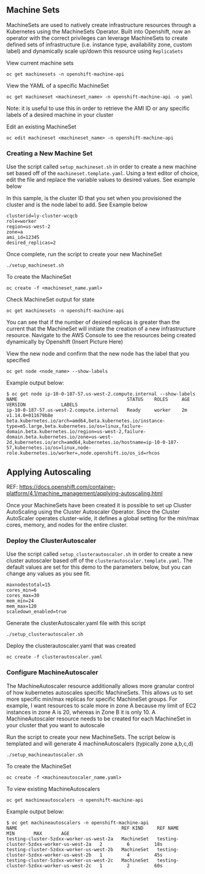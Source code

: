 ## Machine Sets

MachineSets are used to natively create infrastructure resources through a Kubernetes using the MachineSets Operator. Built into Openshift, now an operator with the correct privileges can leverage MachineSets to create defined sets of infrastructure (i.e. instance type, availability zone, custom label) and dynamically scale up/down this resource using `ReplicaSets`

View current machine sets
```
oc get machinesets -n openshift-machine-api
```

View the YAML of a specific MachineSet
```
oc get machineset <machineset_name> -n openshift-machine-api -o yaml
```

Note: it is useful to use this in order to retrieve the AMI ID or any specific labels of a desired machine in your cluster

Edit an existing MachineSet
```
oc edit machineset <machineset_name> -n openshift-machine-api
```

### Creating a New Machine Set
Use the script called `setup_machineset.sh` in order to create a new machine set based off of the `machineset.template.yaml`. Using a text editor of choice, edit the file and replace the variable values to desired values. See example below

In this sample, <clusterID> is the cluster ID that you set when you provisioned the cluster and <role> is the node label to add. See Example below
```
clusterid=ly-cluster-wcqcb
role=worker
region=us-west-2
zone=a
ami_id=12345
desired_replicas=2
```

Once complete, run the script to create your new MachineSet
```
./setup_machineset.sh
```

To create the MachineSet
```
oc create -f <machineset_name.yaml>
```

Check MachineSet output for state
```
oc get machinesets -n openshift-machine-api
```

You can see that if the number of desired replicas is greater than the current that the MachineSet will initiate the creation of a new infrastructure resource. Navigate to the AWS Console to see the resources being created dynamically by Openshift
(Insert Picture Here)

View the new node and confirm that the new node has the label that you specified
```
oc get node <node_name> --show-labels
```

Example output below:
```
$ oc get node ip-10-0-187-57.us-west-2.compute.internal --show-labels
NAME                                        STATUS    ROLES     AGE       VERSION             LABELS
ip-10-0-187-57.us-west-2.compute.internal   Ready     worker    2m        v1.14.0+011679b8e   beta.kubernetes.io/arch=amd64,beta.kubernetes.io/instance-type=m5.large,beta.kubernetes.io/os=linux,failure-domain.beta.kubernetes.io/region=us-west-2,failure-domain.beta.kubernetes.io/zone=us-west-2d,kubernetes.io/arch=amd64,kubernetes.io/hostname=ip-10-0-187-57,kubernetes.io/os=linux,node-role.kubernetes.io/worker=,node.openshift.io/os_id=rhcos
```

## Applying Autoscaling
REF: https://docs.openshift.com/container-platform/4.1/machine_management/applying-autoscaling.html

Once your MachineSets have been created it is possible to set up Cluster AutoScaling using the Cluster Autoscaler Operator. Since the Cluster AutoScaler operates cluster-wide, it defines a global setting for the min/max cores, memory, and nodes for the entire cluster.

### Deploy the ClusterAutoscaler
Use the script called `setup_clusterautoscaler.sh` in order to create a new cluster autoscaler based off of the `clusterautoscaler.template.yaml`. The default values are set for this demo to the parameters below, but you can change any values as you see fit.
```
maxnodestotal=15
cores_min=6
cores_max=30
mem_min=24
mem_max=120
scaledown_enabled=true
```

Generate the clusterAutoscaler.yaml file with this script
```
./setup_clusterautoscaler.sh
```

Deploy the clusterautoscaler.yaml that was created
```
oc create -f clusterautoscaler.yaml
```

### Configure MachineAutoscaler
The MachineAutoscaler resource additionally allows more granular control of how kubernetes autoscales specific MachineSets. This allows us to set more specific min/max replicas for specific MachineSet groups. For example, I want resources to scale more in zone A because my limit of EC2 instances in zone A is 20, whereas in Zone B it is only 10. A MachineAutoscaler resource needs to be created for each MachineSet in your cluster that you want to autoscale

Run the script to create your new MachineSets. The script below is templated and will generate 4 machineAutoscalers (typically zone a,b,c,d)
```
./setup_machineautoscaler.sh
```

To create the MachineSet
```
oc create -f <machineautoscaler_name.yaml>
```

To view existing MachineAutoscalers
```
oc get machineautoscalers -n openshift-machine-api
```

Example output below:
```
$ oc get machineautoscalers -n openshift-machine-api
NAME                                      REF KIND     REF NAME                                  MIN       MAX       AGE
testing-cluster-5zdxx-worker-us-west-2a   MachineSet   testing-cluster-5zdxx-worker-us-west-2a   2         6         18s
testing-cluster-5zdxx-worker-us-west-2b   MachineSet   testing-cluster-5zdxx-worker-us-west-2b   1         4         45s
testing-cluster-5zdxx-worker-us-west-2c   MachineSet   testing-cluster-5zdxx-worker-us-west-2c   1         2         60s
```

